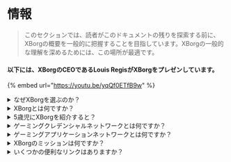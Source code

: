 # 情報

> このセクションでは、読者がこのドキュメントの残りを探索する前に、XBorgの概要を一般的に把握することを目指しています。XBorgの一般的な理解を深めるためには、この場所が最適です。

#### 以下には、XBorgのCEOであるLouis RegisがXBorgをプレゼンしています。

{% embed url="https://youtu.be/yqQf0ETfB9w" %}

<details>

<summary>なぜXBorgを選ぶのか？</summary>

現代の社会では、余暇時間がますます豊富になる中、プレイヤーはゲームの世界に没頭する時間を無数に費やしています。しかし、これらの経験から生成されるデータは、しばしば過小評価され、複数のゲームに分散しています。XBorgは、プレイヤーの時間の価値を認識し、そのデータを意味のあるものにし、価値のあるものにすることを目指しています。

断片化されたプレイヤーデータの問題は、ゲーマーがゲームの成功に対する貢献に対して常に報酬を受け取るわけではないという事実によってさらに深刻化しています。ゲームエコシステムの重要な一部であるにもかかわらず、プレイヤーは自分のゲープレイによって生成される価値を認識することができません。この重要な問題は、無数のゲーマーに影響を与え、解決策を必要としています。

</details>

<details>

<summary>XBorgとは何ですか？</summary>

XBorgは、ゲーマーがクレデンシャルネットワークを通じて自分自身のゲームデジタルアイデンティティを作成できるようにすることで、ゲーム業界を革命化しています。これにより、新しい世代の高度なゲームアプリケーションやユースケースの道が開かれます。

Web3エコシステムに数千万人のプレイヤーをオンボードする可能性を持つXBorgは、私たちが知っているゲームの未来を変える準備ができています。

XBorgは、Web3の最高のブランドと投資家に支えられており、Web3ゲームで最も競争力のあるプレイヤーが集まる場所です。

</details>

<details>

<summary>5歳児にXBorgを紹介すると？</summary>

こんにちは、子供ちゃん！タブレットやスマートフォンでゲームをしたことはありますか？それなら、XBorgというすごくクールな新しいものがあって、ゲームをもっと楽しいものにしてくれるんだよ！

XBorgは、自分自身のデジタルキャラクターを作成してゲームをプレイするのに役立つ特別なツールのようなものなんだ。まるで自分自身のスーパーヒーローを作るような感じ！

そして、最高の部分は、自分のスーパーヒーローが他のクールなゲームアプリケーションでもスーパーパワーを与えてくれることなんだ。まるで地球上のすべてのゲーマーにスーパーパワーを与えるようなものさ。

XBorgは、これが将来のゲームのプレイ方法を変えると思っているとても重要で賢い人々に支えられているんだ。だから準備しておいてね、なぜならXBorgは本当に大きな話題になるからさ！

</details>

<details>

<summary>ゲーミングクレデンシャルネットワークとは何ですか？</summary>

クレデンシャルネットワークは、各プレイヤーの個人のゲームデータハブのようなものです。これは、プレイヤーのゲームパフォーマンス、所属するゲームコミュニティ、勝利したトーナメントの数など、さまざまなゲームやアプリのゲームクレデンシャルを1つのIDに集約します。これがプレイヤーのデジタルアイデンティティです。

当社のシステムは、次の3つのタイプのユーザーデータを追跡します：

1. eスポーツの関与
2. ゲームのパフォーマンス
3. ソーシャル/ファン活動

これらのデータは、Steam、FaceIt、Riot Games、Twitter、Discord、およびオンチェーンソースなどの人気プラットフォームから収集しています。

技術的に言えば、ゲーミングクレデンシャルネットワークは、プレイヤーのメトリクスを安全に保存するために彼らのソウルバウンドトークン（譲渡不可能なNFT）を使用します。当社の高度なデータアグリゲーターであるXBorgは、ゲーマーが自分のデータを完全に所有できるようにします。

クレデンシャルネットワークは、プレイヤーのアイデンティティに接続された高度なゲームアプリケーションやゲームの作成を可能にする基盤です。

したがって、ゲームのためのLensプロトコルを想像してください。

</details>

<details>

<summary>ゲーミングアプリケーションネットワークとは何ですか？</summary>

ゲーミングアプリケーションネットワークは、プレイヤーのデジタルアイデンティティを使用するゲームアプリケーションのコレクションです。当社のクレデンシャルネットワークは、トーナメントプラットフォーム（プレイヤーの履歴に基づいてプレイヤーをマッチングする）、GameFiソウルバウンドローンチパッド、またはクレデンシャルに基づいてプレイヤーをマッチングするゲーミングデートアプリなど、より高度なゲームアプリケーションを作成するために使用できます。ブランドはまた、プレイヤーデータに基づいたユーザー獲得のためにこのネットワークを使用することができます。ゲーミングアプリケーションネットワークは、より個人的で楽しいゲーム体験のための無限の可能性を提供します。

クレデンシャルネットワークの使用は、開発者が新しいクールなアプリを作成できるようにするため、許可されているものとします :)

</details>

<details>

<summary>XBorgのミッションは何ですか？</summary>

XBorgのミッションは、ゲーマーに所有権、ガバナンス、優れたユーザーエクスペリエンスの機会を提供することで、ゲーマーを世界的にエンパワーメントすることです。私たちは、ゲームの未来はプレイヤーの手にあると確信しており、彼らがゲーム業界のための新しいユースケースを作成し所有できるプラットフォームであることに取り組んでいます。

XBorgでは、プレイヤーのニーズを優先し、協力、オープンガバナンス、分散化、イノベーションを促進する環境を作り出すことに努めています。私たちの目標は、ゲーマーの体験を所有し、自分自身のアプリケーションを作成し、業界の成長に貢献できるグローバルなゲーマーコミュニティを構築することです。

私たちは、これを実現するために、プレイヤーと緊密に連携して、どこにいてもゲーマーのためのより良い世界を作り出すことに専念しています。

</details>

<details>

<summary>いくつかの便利なリンクはありますか？</summary>

* [**ウェブサイト**](https://www.xborg.com)&#x20;
* [**Twitter**](https://twitter.com/xborg\_official)
* [**Discord**](https://discord.com/invite/xborg)&#x20;
* [**YouTube**](https://www.youtube.com/@xborgofficial)
* [**Twitch**](https://www.twitch.tv/xborgofficial)
* [**Medium**](https://medium.com/xborg-official)&#x20;
* [**ピッチデッキ**](https://docsend.com/view/5dwn74pn6izud3vb)
* [**アプリ**](http://gaming.xborg.com/)
* [**ローンチパッド**](https://launchpad.xborg.com/)

最初のバージョンのホワイトペーパーは2022年7月に公開されましたが、現在改訂中であり、2023年第2四半期頃に再公開される予定です。

</details>